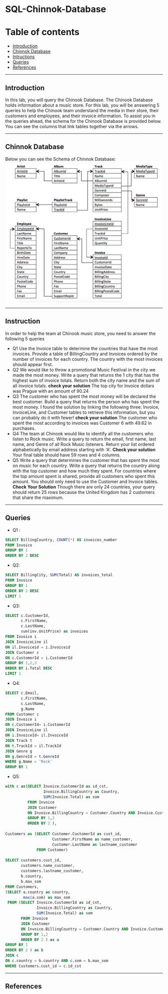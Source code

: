 # SQL-Chinnok-Database
# Table of contents
- [Introduction](#introduction)
- [Chinnok Database](#chinnok-database)
- [Intructions](#instruction)
- [Queries](#queries)
- [References](#references)

---
## Introduction
In this lab, you will query the Chinook Database. The Chinook Database holds information about a music store. For this lab, you will be answering 5 queries to help the Chinook team understand the media in their store, their customers and employees, and their invoice information. To assist you in the queries ahead, the schema for the Chinook Database is provided below. You can see the columns that link tables together via the arrows.

---
## Chinnok Database
Below you can see the Schema of Chinnok Database:
![](chinook.png)

---
## Instruction
In order to help the team at Chinook music store, you need to answer the following 5 queries
- Q1 Use the Invoice table to determine the countries that have the most invoices. Provide a table of BillingCountry and Invoices ordered by the number of invoices for each country. The country with the most invoices should appear first.
- Q2 We would like to throw a promotional Music Festival in the city we made the most money. Write a query that returns the 1 city that has the highest sum of invoice totals. Return both the city name and the sum of all invoice totals.
**check your solution**
The top city for Invoice dollars was Prague with an amount of 90.24
- Q3 The customer who has spent the most money will be declared the best customer. Build a query that returns the person who has spent the most money. I found the solution by linking the following three: Invoice, InvoiceLine, and Customer tables to retrieve this information, but you can probably do it with fewer!
**check your solution**
The customer who spent the most according to invoices was Customer 6 with 49.62 in purchases.
- Q4 The team at Chinook would like to identify all the customers who listen to Rock music. Write a query to return the email, first name, last name, and Genre of all Rock Music listeners. Return your list ordered alphabetically by email address starting with 'A'.
**Check your solution**
Your final table should have 59 rows and 4 columns.
- Q5 Write a query that determines the customer that has spent the most on music for each country. Write a query that returns the country along with the top customer and how much they spent. For countries where the top amount spent is shared, provide all customers who spent this amount.
You should only need to use the Customer and Invoice tables.
**Check Your Solution**
Though there are only 24 countries, your query should return 25 rows because the United Kingdom has 2 customers that share the maximum.

---
## Queries
- Q1 :
```SQL
SELECT BillingCountry, COUNT(*) AS invoices_number
FROM Invoice
GROUP BY 1
ORDER BY 2 DESC
```
- Q2:
```SQL
SELECT BillingCity, SUM(Total) AS invoices_total
FROM Invoice
GROUP BY 1
ORDER BY 2 DESC
LIMIT 1
```
- Q3:
```SQL
SELECT c.CustomerId,
       c.FirstName,
       c.LastName,
       sum(inv.UnitPrice) as invoices
FROM Invoice i
JOIN InvoiceLine il
ON il.Invoiceid = i.Invoiceid
JOIN Customer c
ON c.CustomerId = i.CustomerId
GROUP BY 1,2,3
ORDER BY i.Total DESC
LIMIT 1
```
- Q4:
```SQL
SELECT c.Email,
       c.FirstName,
       c.LastName,
       g.Name
FROM Customer c
JOIN Invoice i
ON c.CustomerId= i.CustomerId
JOIN InvoiceLine il
ON i.InvoiceId= il.InvoiceId
JOIN Track t
ON t.TrackId = il.TrackId
JOIN Genre g
ON g.GenreId = t.GenreId
WHERE g.Name = 'Rock'
GROUP BY 1
```
- Q5:
```SQL
with c as(SELECT Invoice.CustomerId as id_cst, 
                 Invoice.BillingCountry as Country, 
                 SUM(Invoice.Total) as som 
          FROM Invoice
          JOIN Customer 
          ON Invoice.BillingCountry = Customer.Country AND Invoice.CustomerId = Customer.CustomerId
          GROUP BY 1,2
          ORDER BY 2 ),
          
Customers as (SELECT Customer.CustomerId as cust_id, 
                     Customer.FirstName as name_customer, 
                     Customer.LastName as lastname_customer 
              FROM Customer)

SELECT customers.cust_id, 
       customers.name_customer,
       customers.lastname_customer, 
       b.country, 
       b.max_som 
FROM Customers,
(SELECT a.country as country, 
        max(a.som) as max_som 
 FROM (SELECT Invoice.CustomerId as id_cst, 
              Invoice.BillingCountry as Country, 
              SUM(Invoice.Total) as som 
       FROM Invoice 
       JOIN Customer 
       ON Invoice.BillingCountry = Customer.Country AND Invoice.CustomerId = Customer.CustomerId
       GROUP BY 1,2
       ORDER BY 2 ) as a
GROUP BY 1
ORDER BY 2 ) as b
JOIN c
ON c.country = b.country AND c.som = b.max_som
WHERE Customers.cust_id = c.id_cst
```
---
## References

